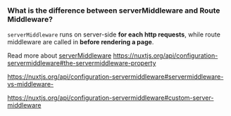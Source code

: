 ### What is the difference between serverMiddleware and Route Middleware?

`serverMiddleware` runs on server-side **for each http requests**, while route middleware are called in **before rendering a page**.

Read more about [serverMiddleware]()
https://nuxtjs.org/api/configuration-servermiddleware#the-servermiddleware-property

https://nuxtjs.org/api/configuration-servermiddleware#servermiddleware-vs-middleware-

https://nuxtjs.org/api/configuration-servermiddleware#custom-server-middleware
